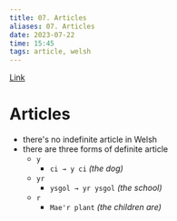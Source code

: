 ```yaml
---
title: 07. Articles
aliases: 07. Articles
date: 2023-07-22
time: 15:45
tags: article, welsh
---
```


[Link](https://www.bbc.co.uk/wales/learnwelsh/pdf/welshgrammar_allrules.pdf)

# Articles
- there's no indefinite article in Welsh
- there are three forms of definite article
	- `y`
		- `ci → y ci` *(the dog)*
	- `yr`
		- `ysgol → yr ysgol` *(the school)*
	- `r`
		- `Mae'r plant` *(the children are)*